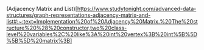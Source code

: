 (Adjacency Matrix and List)[https://www.studytonight.com/advanced-data-structures/graph-representations-adjacency-matrix-and-list#:~:text=Implementation%20of%20Adjacency%20Matrix.%20The%20structure%20%28%20constructor,two%20class-level%20variables%2C%20like%3A%20int%20vertex%3B%20int%5B%5D%5B%5D%20matrix%3B]
